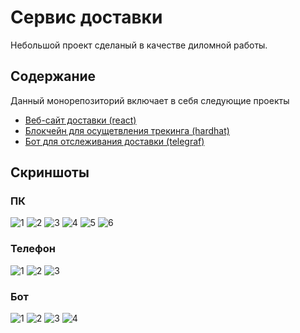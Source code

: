 # Сервис доставки
Небольшой проект сделаный в качестве диломной работы.

## Содержание
Данный монорепозиторий включает в себя следующие проекты
* [Веб-сайт доставки (react)](../website/)
* [Блокчейн для осущетвления трекинга (hardhat)](../tracking/)
* [Бот для отслеживания доставки (telegraf)](../bot/)

## Скриншоты
### ПК
![1](./showcase/pc/1.png)
![2](./showcase/pc/2.png)
![3](./showcase/pc/3.png)
![4](./showcase/pc/4.png)
![5](./showcase/pc/5.png)
![6](./showcase/pc/6.png)
### Телефон
![1](./showcase/mobile/1.png)
![2](./showcase/mobile/2.png)
![3](./showcase/mobile/3.png)
### Бот
![1](./showcase/bot/1.png)
![2](./showcase/bot/2.png)
![3](./showcase/bot/3.png)
![4](./showcase/bot/4.png)